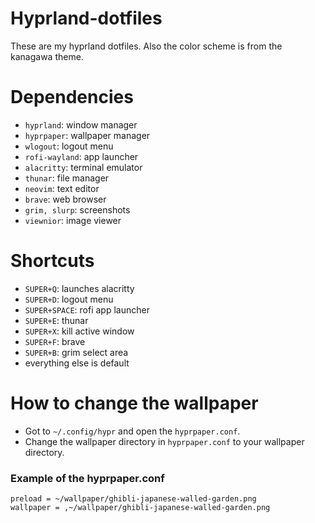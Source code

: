 # Hyprland-dotfiles
These are my hyprland dotfiles.
Also the color scheme is from the kanagawa theme.

# Dependencies
- `hyprland`: window manager
- `hyprpaper`: wallpaper manager
- `wlogout`: logout menu
- `rofi-wayland`: app launcher
- `alacritty`: terminal emulator
- `thunar`: file manager
- `neovim`: text editor
- `brave`: web browser
- `grim, slurp`: screenshots
- `viewnior`: image viewer

# Shortcuts
- `SUPER+Q`: launches alacritty
- `SUPER+D`: logout menu
- `SUPER+SPACE`: rofi app launcher
- `SUPER+E`: thunar
- `SUPER+X`: kill active window
- `SUPER+F`: brave
- `SUPER+B`: grim select area
- everything else is default

# How to change the wallpaper
- Got to `~/.config/hypr` and open the `hyprpaper.conf`.
- Change the wallpaper directory in `hyprpaper.conf` to your wallpaper directory.

### Example of the hyprpaper.conf
```
preload = ~/wallpaper/ghibli-japanese-walled-garden.png
wallpaper = ,~/wallpaper/ghibli-japanese-walled-garden.png
```

